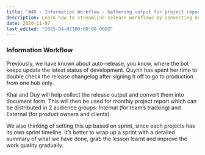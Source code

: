 ```yaml
---
title: "#49 - Information Workflow - Gathering output for project report"
description: Learn how to streamline release workflows by converting development updates into clear sprint-based reports for internal teams and external clients.
date: 2020-11-07
last_edited: "2025-04-07T00:00:00.000Z"
---
```


### Information Workflow

Previously, we have known about auto-release, you know, where the bot keeps update the latest status of development. Quynh has spent her time to double check the release changelog after signing it off to go to production from one hub only.

Khai and Duy will help collect the release output and convert them into document form. This will then be used for monthly project report which can be distributed in 2 audience groups: Internal (for team’s tracking) and External (for product owners and clients).

We also thinking of setting this up based on sprint, since each projects has its own sprint timeline. It’s better to wrap up a sprint with a detailed summary of what we have done, grab the lesson learnt and improve the work quality gradually.

